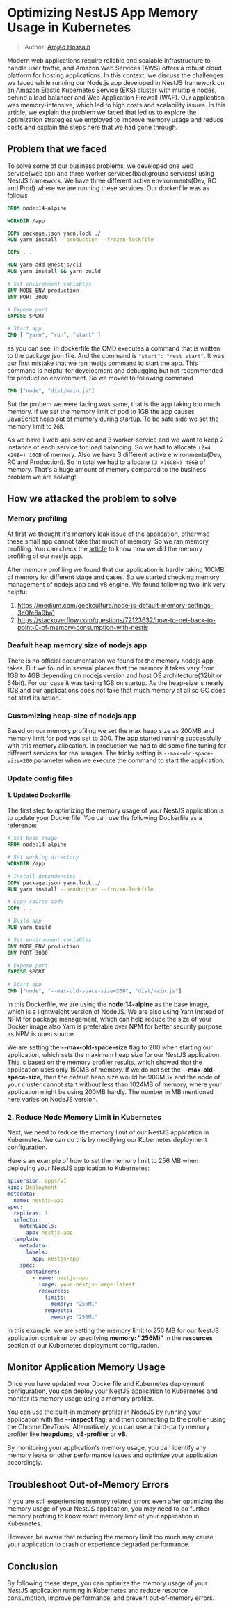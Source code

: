 # Optimizing NestJS App Memory Usage in Kubernetes

> Author: [Amjad Hossain](https://www.linkedin.com/in/md-amjad-hossain-rahat/)

Modern web applications require reliable and scalable infrastructure to handle user traffic, and Amazon Web Services (AWS) offers a robust cloud platform for hosting applications. In this context, we discuss the challenges we faced while running our Node.js app developed in NestJS framework on an Amazon Elastic Kubernetes Service (EKS) cluster with multiple nodes, behind a load balancer and Web Application Firewall (WAF). Our application was memory-intensive, which led to high costs and scalability issues. In this article, we explain the problem we faced that led us to explore the optimization strategies we employed to improve memory usage and reduce costs and explain the steps here that we had gone through.

## Problem that we faced
To solve some of our business problems, we developed one web service(web api) and three worker services(background services) using NestJS framework. We have three different active environments(Dev, RC and Prod) where we are running these services. Our dockerfile was as follows

```dockerfile
FROM node:14-alpine

WORKDIR /app

COPY package.json yarn.lock ./
RUN yarn install --production --frozen-lockfile

COPY . .

RUN yarn add @nestjs/cli
RUN yarn install && yarn build

# Set environment variables
ENV NODE_ENV production
ENV PORT 3000

# Expose port
EXPOSE $PORT

# Start app
CMD [ "yarn", "run", "start" ]
```

as you can see, in dockerfile the CMD executes a command that is written to the package.json file. And the command is `"start": "nest start"`. It was our first mistake that we ran nestjs command to start the app. This command is helpful for development and debugging but not recommended for production environment. So we moved to following command

```dockerfile
CMD ["node", "dist/main.js"]
```

But the probem we were facing was same, that is the app taking too much memory. If we set the memory limit of pod to 1GB the app causes [JavaScript heap out of memory](https://felixgerschau.com/javascript-heap-out-of-memory-error/) during startup. To be safe side we set the memory limit to `2GB`.

As we have 1 web-api-service and 3 worker-service and we want to keep 2 instance of each service for load balancing. So we had to allocate `(2x4 x2GB=) 16GB` of memory. Also we have 3 different active environments(Dev, RC and Production). So In total we had to allocate `(3 x16GB=) 48GB` of memory. That's a huge amount of memory compared to the business problem we are solving!!

## How we attacked the problem to solve


### Memory profiling
At first we thought it's memory leak issue of the application, otherwise these small app cannot take that much of memory. So we ran memory profiling. You can check the [article](./NestJS%20memory%20profiler%20documentation.md) to know how we did the memory profiling of our nestjs app.

After memory profiling we found that our application is hardly taking 100MB of memory for different stage and cases. So we started checking memory management of nodejs app and v8 engine. We found following two link very helpful
1. https://medium.com/geekculture/node-js-default-memory-settings-3c0fe8a9ba1
2. https://stackoverflow.com/questions/72123632/how-to-get-back-to-point-0-of-memory-consumption-with-nestjs

### Deafult heap memory size of nodejs app
There is no official documentation we found for the memory nodejs app takes. But we found in several places that the memory it takes vary from 1GB to 4GB depending on nodejs version and host OS architecture(32bit or 64bit). For our case it was taking 1GB on startup. As the heap-size is nearly 1GB and our applications does not take that much memory at all so GC does not start its action.

### Customizing heap-size of nodejs app
Based on our memory profiling we set the max heap size as 200MB and memory limit for pod was set to 300. The app started running successfully with this memory allocation. In production we had to do some fine tuning for different services for real usages. The tricky setting is `--max-old-space-size=200` parameter when we execute the command to start the application.

### Update config files

#### 1. Updated Dockerfile

The first step to optimizing the memory usage of your NestJS application is to update your Dockerfile. You can use the following Dockerfile as a reference:

```dockerfile
# Set base image
FROM node:14-alpine

# Set working directory
WORKDIR /app

# Install dependencies
COPY package.json yarn.lock ./
RUN yarn install --production --frozen-lockfile

# Copy source code
COPY . .

# Build app
RUN yarn build

# Set environment variables
ENV NODE_ENV production
ENV PORT 3000

# Expose port
EXPOSE $PORT

# Start app
CMD ["node", "--max-old-space-size=200", "dist/main.js"]
```

In this Dockerfile, we are using the **node:14-alpine** as the base image, which is a lightweight version of NodeJS. We are also using Yarn instead of NPM for package management, which can help reduce the size of your Docker image also Yarn is preferable over NPM for better security purpose as NPM is open source.

We are setting the **--max-old-space-size** flag to 200 when starting our application, which sets the maximum heap size for our NestJS application. This is based on the memory profiler results, which showed that the application uses only 150MB of memory. If we do not set the **--max-old-space-size**, then the default heap size would be 900MB+ and the node of your cluster cannot start without less than 1024MB of memory, where your application might be using 200MB hardly. The number in MB mentioned here varies on NodeJS version.

### 2. Reduce Node Memory Limit in Kubernetes

Next, we need to reduce the memory limit of our NestJS application in Kubernetes. We can do this by modifying our Kubernetes deployment configuration.

Here's an example of how to set the memory limit to 256 MB when deploying your NestJS application to Kubernetes:

```yaml
apiVersion: apps/v1
kind: Deployment
metadata:
  name: nestjs-app
spec:
  replicas: 1
  selector:
    matchLabels:
      app: nestjs-app
  template:
    metadata:
      labels:
        app: nestjs-app
    spec:
      containers:
        - name: nestjs-app
          image: your-nestjs-image:latest
          resources:
            limits:
              memory: "256Mi"
            requests:
              memory: "256Mi"
```

In this example, we are setting the memory limit to 256 MB for our NestJS application container by specifying **memory: "256Mi"** in the **resources** section of our Kubernetes deployment configuration.

## Monitor Application Memory Usage

Once you have updated your Dockerfile and Kubernetes deployment configuration, you can deploy your NestJS application to Kubernetes and monitor its memory usage using a memory profiler.

You can use the built-in memory profiler in NodeJS by running your application with the **--inspect** flag, and then connecting to the profiler using the Chrome DevTools. Alternatively, you can use a third-party memory profiler like **heapdump**,  **v8-profiler** or **v8**.

By monitoring your application's memory usage, you can identify any memory leaks or other performance issues and optimize your application accordingly.

## Troubleshoot Out-of-Memory Errors

If you are still experiencing memory related errors even after optimizing the memory usage of your NestJS application, you may need to do further memory profiling to know exact memory limit of your application in Kubernetes.

However, be aware that reducing the memory limit too much may cause your application to crash or experience degraded performance.

## Conclusion

By following these steps, you can optimize the memory usage of your NestJS application running in Kubernetes and reduce resource consumption, improve performance, and prevent out-of-memory errors.